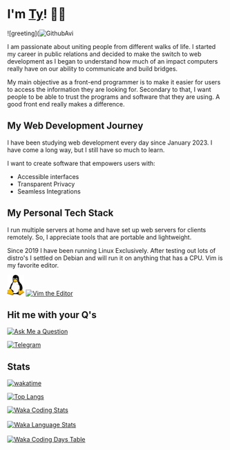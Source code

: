 # I'm [Ty](https://tydavisportfolio.wordpress.com)! 💾🐧

![greeting](![GithubAvi](https://github.com/theTyster/theTyster/assets/136642464/acb36e66-6088-47ef-8cf5-10fc82348008)

I am passionate about uniting people from different walks of life. I started my career in public relations and decided to make the switch to web development as I began to understand how much of an impact computers really have on our ability to communicate and build bridges.

My main objective as a front-end programmer is to make it easier for users to access the information they are looking for. Secondary to that, I want people to be able to trust the programs and software that they are using. A good front end really makes a difference.

## My Web Development Journey

I have been studying web development every day since January 2023. I have come a long way, but I still have so much to learn.

I want to create software that empowers users with:
- Accessible interfaces
- Transparent Privacy
- Seamless Integrations

## My Personal Tech Stack
I run multiple servers at home and have set up web servers for clients remotely. So, I appreciate tools that are portable and lightweight. 

Since 2019 I have been running Linux Exclusively. After testing out lots of distro's I settled on Debian and will run it on anything that has a CPU. 
Vim is my favorite editor.

<a href="https://github.com/garrett/Tux/blob/main/tux-large.png?raw=true"><img alt="Tux the Penguin" height="48px" src="https://github.com/garrett/Tux/blob/main/tux-large.png?raw=true"></a>
<a href="https://github.com/vim/vim/blob/master/runtime/vim48x48.png?raw=true"><img alt="Vim the Editor" src="https://github.com/vim/vim/blob/master/runtime/vim48x48.png?raw=true"></a>

## Hit me with your Q's

[![Ask Me a Question](https://img.shields.io/badge/-Ask%20Me%20A%20Question-purple?style=for-the-badge&logo=github&labelColor=purple&color=gray)](https://github.com/theTyster/theTyster/discussions)

[![Telegram](https://img.shields.io/badge/-thetysterr-blue?style=for-the-badge&logo=telegram&labelColor=blue&color=gray)](https://t.me/theTysterr)


## Stats
[![wakatime](https://wakatime.com/badge/user/fe1fe4d7-b86e-4ef6-bfc0-aff9cbce7ae7.svg?style=for-the-badge)](https://wakatime.com/@theTyster) 

[![Top Langs](https://github-readme-stats.vercel.app/api/top-langs/?username=TheTyster&layout=donut-vertical)](https://github.com/theTyster)

<a href="https://wakatime.com/@thetyster"><img alt="Waka Coding Stats" src="https://wakatime.com/share/@theTyster/606900cb-c453-4302-acb9-fbb3ba2f7cee.png" style="justify-content: center; display: grid;"/></a><br>
<a href="https://wakatime.com/@thetyster"><img alt="Waka Language Stats" src="https://wakatime.com/share/@theTyster/887d1c8b-cfd4-4930-98b4-7c4cdcaff05d.png" style="justify-content: center; display: grid;"/></a><br>
<a href="https://wakatime.com/@thetyster"><img alt="Waka Coding Days Table" src="https://wakatime.com/share/@theTyster/4f40b687-cb7c-472e-a7a1-df3e6b0a9f26.png" style="justify-content: center; display: grid;"/></a><br>
